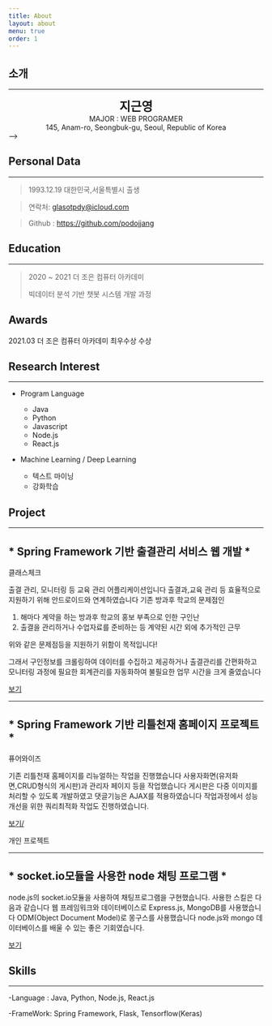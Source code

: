 ```yaml
---
title: About
layout: about
menu: true
order: 1
---
```


## 소개

* * *
<div style="text-align: center;">
<span style=
"font-size:170%;
font-weight:bold">
지근영
</span>
</div>

<div style="text-align: center;">MAJOR : WEB PROGRAMER</div>

<div style="text-align: center;">145, Anam-ro, Seongbuk-gu, Seoul, Republic of Korea</div> -->

## Personal Data
---
> 1993.12.19 대한민국,서울특별시 출생

> 연락처: glasotpdy@icloud.com

> Github : <a href="https://github.com/podojjang">https://github.com/podojjang</a>


## Education
---
> 2020 ~ 2021 더 조은 컴퓨터 아카데미
>
> 빅데이터 분석 기반 챗봇 시스템 개발 과정

## Awards
2021.03 더 조은 컴퓨터 아카데미 최우수상 수상

## Research Interest
---

* Program Language
    + Java
    + Python
    + Javascript
    + Node.js
    + React.js

* Machine Learning / Deep Learning
    + 텍스트 마이닝
    + 강화학습

## Project
---

## * Spring Framework 기반 출결관리 서비스 웹 개발 *

클래스체크

출결 관리, 모니터링 등 교육 관리 어플리케이션입니다
출결과,교육 관리 등 효율적으로 지원하기 위해 안드로이드와 연계하였습니다
기존 방과후 학교의 문제점인
1. 해마다 계약을 하는 방과후 학교의 홍보 부족으로 인한 구인난
2. 출결을 관리하거나 수업자료를 준비하는 등 계약된 시간 외에 추가적인 근무

위와 같은 문제점등을 지원하기 위함이 목적입니다!

그래서 구인정보를 크롤링하여 데이터를 수집하고 제공하거나
출결관리를 간편화하고 모니터링 과정에 필요한 회계관리를 자동화하여
불필요한 업무 시간을 크게 줄였습니다

<a href="https://podojjang.github.io/tag/classcheck/">보기</a>

---
## * Spring Framework 기반 리틀천재 홈페이지 프로젝트 *

퓨어와이즈

기존 리틀천재 홈페이지를 리뉴얼하는 작업을 진행했습니다
사용자화면(유저화면,CRUD형식의 게시판)과 관리자 페이지 등을 작업했습니다 
게시판은 다중 이미지를 처리할 수 있도록 개발하였고 댓글기능은 AJAX를 적용하였습니다
작업과정에서 성능개선을 위한 쿼리최적화 작업도 진행하였습니다.

<a href="https://podojjang.github.io/tag/littlechunjae/">보기/</a>

개인 프로젝트

---
## * socket.io모듈을 사용한 node 채팅 프로그램 *

node.js의 socket.io모듈을 사용하여 채팅프로그램을 구현했습니다.
사용한 스킬은 다음과 같습니다
웹 프레임워크와 데이터베이스로 Express.js, MongoDB를 사용했습니다
ODM(Object Document Model)로 몽구스를 사용했습니다 
node.js와 mongo 데이터베이스를 배울 수 있는 좋은 기회였습니다.

<a href="http://14.40.97.89:3000/">보기</a>



## Skills
---
-Language : Java, Python, Node.js, React.js

-FrameWork: Spring Framework, Flask, Tensorflow(Keras)
